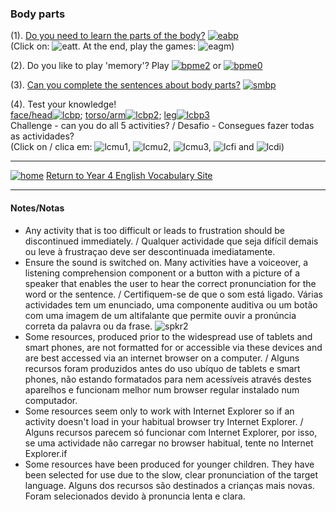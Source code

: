 ### Body parts 

(1). [Do you need to learn the parts of the body?](https://www.englishactivities.net/englishlessons?topic=Body%20-%20parts%20of%20the%20body&level=primary) [![eabp](/images/eabp.PNG)](https://www.englishactivities.net/englishlessons?topic=Body%20-%20parts%20of%20the%20body&level=primary)  
(Click on: ![eatt](/images/eatt.PNG). At the end, play the games: ![eagm](/images/eagm.PNG))

(2). Do you like to play 'memory'? Play [![bpme2](/images/bpme2.PNG)](https://www.eslgamesplus.com/body-parts-esl-vocabulary-memory-game/) or [![bpme0](/images/bpme0.PNG)](https://www.freddiesville.com/games/body-parts-memory-game/)

(3). [Can you complete the sentences about body parts?](https://www.fredisalearns.com/games/body-parts-sentence-monkey-game/) [![smbp](/images/smbp.PNG)](https://www.fredisalearns.com/games/body-parts-sentence-monkey-game/)

(4). Test your knowledge!  
[face/head](http://www.learningchocolate.com/content/body-parts-1-head-and-face)[![lcbp](/images/lcbp.PNG)](http://www.learningchocolate.com/content/body-parts-1-head-and-face); [torso/arm](http://www.learningchocolate.com/content/body-parts-2-mid-section-and-arms)[![lcbp2](/images/lcbp2.PNG)](http://www.learningchocolate.com/content/body-parts-2-mid-section-and-arms); [leg](http://www.learningchocolate.com/content/body-parts-3-leg)[![lcbp3](/images/lcbp3.PNG)](http://www.learningchocolate.com/content/body-parts-3-leg)  
Challenge - can you do all 5 activities? / Desafio - Consegues fazer todas as actividades?  
(Click on / clica em: ![lcmu1](/images/lcmu1.PNG), ![lcmu2](/images/lcmu2.PNG), ![lcmu3](/images/lcmu3.PNG), ![lcfi](/images/lcfi.PNG) and ![lcdi](/images/lcdi.PNG))

***
[![home](/images/home.PNG)](https://tangerina-pt.github.io/English/Year4_vocab) [Return to Year 4 English Vocabulary Site](https://tangerina-pt.github.io/English/Year4_vocab)

***

#### Notes/Notas
* Any activity that is too difficult or leads to frustration should be discontinued immediately. / Qualquer actividade que seja difícil demais ou leve à frustraçao deve ser descontinuada imediatamente.
* Ensure the sound is switched on. Many activities have a voiceover, a listening comprehension component or a button with a picture of a speaker that enables the user to hear the correct pronunciation for the word or the sentence. / Certifiquem-se de que o som está ligado. Várias actividades tem um enunciado, uma componente auditiva ou um botão com uma imagem de um altifalante que permite ouvir a pronúncia correta da palavra ou da frase. ![spkr2](/images/spkr2.PNG)
* Some resources, produced prior to the widespread use of tablets and smart phones, are not formatted for or accessible via these devices and are best accessed via an internet browser on a computer. / Alguns recursos foram produzidos antes do uso ubíquo de tablets e smart phones, não estando formatados para nem acessíveis através destes aparelhos e funcionam melhor num browser regular instalado num computador.
* Some resources seem only to work with Internet Explorer so if an activity doesn't load in your habitual browser try Internet Explorer. / Alguns recursos parecem só funcionar com Internet Explorer, por isso, se uma actividade não carregar no browser habitual, tente no Internet Explorer.if
* Some resources have been produced for younger children. They have been selected for use due to the slow, clear pronunciation of the target language. Alguns dos recursos são destinados a crianças mais novas. Foram selecionados devido à pronuncia lenta e clara.
